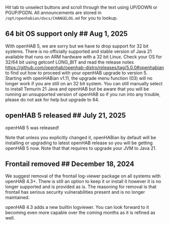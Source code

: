 Hit tab to unselect buttons and scroll through the text using UP/DOWN or
PGUP/PGDN. All announcements are stored in `/opt/openhabian/docs/CHANGELOG.md`
for you to lookup.

## 64 bit OS support only ## Aug 1, 2025

With openHAB 5, we are sorry but we have to drop support for 32 bit systems.
There is no officially supported and stable version of Java 21 available that
runs on ARM hardware with a 32 bit Linux.
Check your OS for 32/64 bit using getconf LONG_BIT and read the release notes
https://github.com/openhab/openhab-distro/releases/tag/5.0.0#openhabian
to find out how to proceed with your openHAB upgrade to version 5.
Starting with openHABian v1.11, the upgrade menu function (03) will no longer
work if you are still on an 32 bit system.
You can still manually select to install Temurin 21 Java and openHAB 
but be aware that you will be running an unsupported version of openHAB so
if you run into any trouble, please do not ask for help but upgrade to 64.


## openHAB 5 released ## July 21, 2025
openHAB 5 was released!

Note that unless you explicitly changed it, openHABian by default will be
installing or upgrading to latest openHAB release so you will be getting
openHAB 5 now. Note that that requires to upgrade your JVM to Java 21.


## Frontail removed ## December 18, 2024
We suggest removal of the frontail log-viewer package on all systems with
openHAB 4.3+. There is still an option to keep it or install it however it
is no longer supported and is provided as is. The reasoning for removal is
that frontail has serious security vulnerabilities present and is no longer
maintained.

openHAB 4.3 adds a new builtin logviewer. You can look forward to it
becoming even more capable over the coming months as it is refined as well.
